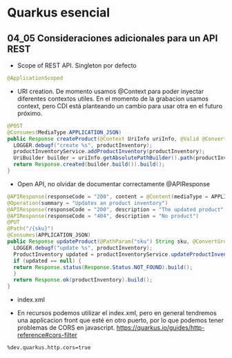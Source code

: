 # Quarkus esencial
## 04_05 Consideraciones adicionales para un API REST

* Scope of REST API. Singleton por defecto
```java
@ApplicationScoped
```

* URI creation. De momento usamos @Context para poder inyectar diferentes contextos utiles.
En el momento de la grabacion usamos context, pero CDI está planteando un cambio para usar otra
  en el futuro próximo.
```java
@POST
@Consumes(MediaType.APPLICATION_JSON)
public Response createProduct(@Context UriInfo uriInfo, @Valid @ConvertGroup(to = ValidationGroups.Post.class) ProductInventory productInventory) {
  LOGGER.debugf("create %s", productInventory);
  productInventoryService.addProductInventory(productInventory);
  UriBuilder builder = uriInfo.getAbsolutePathBuilder().path(productInventory.getSku());
  return Response.created(builder.build()).build();
}
```
  
* Open API, no olvidar de documentar correctamente @APIResponse
```java
@APIResponse(responseCode = "200", content = @Content(mediaType = APPLICATION_JSON, schema = @Schema(implementation = ProductInventory.class, type = SchemaType.ARRAY)))
@Operation(summary = "Updates an product inventory")
@APIResponse(responseCode = "200", description = "The updated product", content = @Content(mediaType = APPLICATION_JSON, schema = @Schema(implementation = ProductInventory.class)))
@APIResponse(responseCode = "404", description = "No product")
@PUT
@Path("/{sku}")
@Consumes(APPLICATION_JSON)
public Response updateProduct(@PathParam("sku") String sku, @ConvertGroup(to = ValidationGroups.Put.class)  @Valid ProductInventory productInventory) {
  LOGGER.debugf("update %s", productInventory);
  ProductInventory updated = productInventoryService.updateProductInventory(sku, productInventory);
  if (updated == null) {
  return Response.status(Response.Status.NOT_FOUND).build();
  }
  return Response.ok(productInventory).build();
}
```

* index.xml

* En recursos podemos utilizar el index.xml, pero en general tendremos una applicacion front
  que esté en otro puerto, por lo que podemos tener problemas de CORS en javascript. 
  https://quarkus.io/guides/http-reference#cors-filter
```properties
%dev.quarkus.http.cors=true
```

